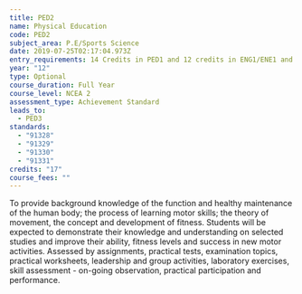 ```yaml
---
title: PED2
name: Physical Education
code: PED2
subject_area: P.E/Sports Science
date: 2019-07-25T02:17:04.973Z
entry_requirements: 14 Credits in PED1 and 12 credits in ENG1/ENE1 and HOF/TIC approval.
year: "12"
type: Optional
course_duration: Full Year
course_level: NCEA 2
assessment_type: Achievement Standard
leads_to:
  - PED3
standards:
  - "91328"
  - "91329"
  - "91330"
  - "91331"
credits: "17"
course_fees: ""
---
```

To provide background knowledge of the function and healthy maintenance of the human body; the process of learning motor skills; the theory of movement, the concept and development of fitness. Students will be expected to demonstrate their knowledge and understanding on selected studies and improve their ability, fitness levels and success in new motor activities. Assessed by assignments, practical tests, examination topics, practical worksheets, leadership and group activities, laboratory exercises, skill assessment - on-going observation, practical participation and performance.
